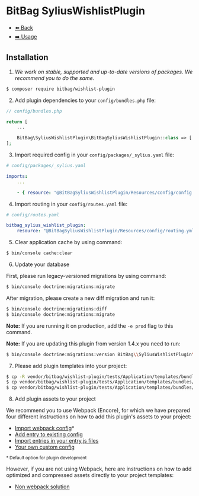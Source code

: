 # BitBag SyliusWishlistPlugin

- [⬅️ Back](../README.md#overview)
- [➡️ Usage](./02-usage.md)

## Installation


1. *We work on stable, supported and up-to-date versions of packages. We recommend you to do the same.*

```bash
$ composer require bitbag/wishlist-plugin
```

2. Add plugin dependencies to your `config/bundles.php` file:
```php
// config/bundles.php

return [
    ...

    BitBag\SyliusWishlistPlugin\BitBagSyliusWishlistPlugin::class => ['all' => true],
];
```

3. Import required config in your `config/packages/_sylius.yaml` file:
```yaml
# config/packages/_sylius.yaml

imports:
    ...

    - { resource: "@BitBagSyliusWishlistPlugin/Resources/config/config.yml" }
```

4. Import routing in your `config/routes.yaml` file:

```yaml
# config/routes.yaml

bitbag_sylius_wishlist_plugin:
    resource: "@BitBagSyliusWishlistPlugin/Resources/config/routing.yml"
```

5. Clear application cache by using command:

```bash
$ bin/console cache:clear
```

6. Update your database

First, please run legacy-versioned migrations by using command:

```bash
$ bin/console doctrine:migrations:migrate
```

After migration, please create a new diff migration and run it:

```bash
$ bin/console doctrine:migrations:diff
$ bin/console doctrine:migrations:migrate
```

**Note:** If you are running it on production, add the `-e prod` flag to this command.

**Note:** If you are updating this plugin from version 1.4.x you need to run:

```bash
$ bin/console doctrine:migrations:version BitBag\\SyliusWishlistPlugin\\Migrations\\Version20201029161558 --add --no-interaction
```

7. Please add plugin templates into your project:
```bash
$ cp -R vendor/bitbag/wishlist-plugin/tests/Application/templates/bundles/SyliusShopBundle/Product templates/bundles/SyliusShopBundle
$ cp vendor/bitbag/wishlist-plugin/tests/Application/templates/bundles/SyliusShopBundle/_header.html.twig templates/bundles/SyliusShopBundle
$ cp vendor/bitbag/wishlist-plugin/tests/Application/templates/bundles/SyliusShopBundle/_logo.html.twig templates/bundles/SyliusShopBundle
```

8. Add plugin assets to your project

We recommend you to use Webpack (Encore), for which we have prepared four different instructions on how to add this plugin's assets to your project:

- [Import webpack config](./01.1-webpack-config.md)*
- [Add entry to existing config](./01.2-webpack-entry.md)
- [Import entries in your entry.js files](./01.3-import-entry.md)
- [Your own custom config](./01.4-custom-solution.md)

<small>* Default option for plugin development</small>


However, if you are not using Webpack, here are instructions on how to add optimized and compressed assets directly to your project templates:

- [Non webpack solution](./01.5-non-webpack.md)
